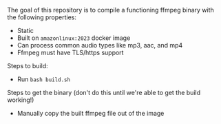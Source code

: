 The goal of this repository is to compile a functioning ffmpeg binary with the following properties:
- Static
- Built on `amazonlinux:2023` docker image
- Can process common audio types like mp3, aac, and mp4
- Ffmpeg must have TLS/https support

Steps to build:
- Run `bash build.sh`

Steps to get the binary (don't do this until we're able to get the build working!)
- Manually copy the built ffmpeg file out of the image
